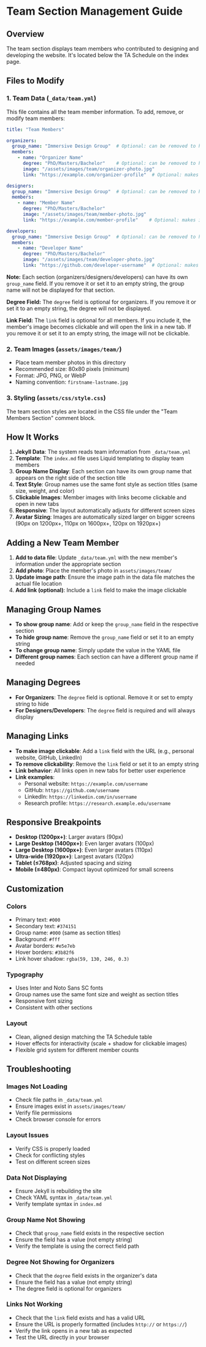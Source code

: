 # Team Section Management Guide

## Overview
The team section displays team members who contributed to designing and developing the website. It's located below the TA Schedule on the index page.

## Files to Modify

### 1. Team Data (`_data/team.yml`)
This file contains all the team member information. To add, remove, or modify team members:

```yaml
title: "Team Members"

organizers:
  group_name: "Immersive Design Group"  # Optional: can be removed to hide group name
  members:
    - name: "Organizer Name"
      degree: "PhD/Masters/Bachelor"    # Optional: can be removed to hide degree
      image: "/assets/images/team/organizer-photo.jpg"
      link: "https://example.com/organizer-profile"  # Optional: makes image clickable

designers:
  group_name: "Immersive Design Group"  # Optional: can be removed to hide group name
  members:
    - name: "Member Name"
      degree: "PhD/Masters/Bachelor"
      image: "/assets/images/team/member-photo.jpg"
      link: "https://example.com/member-profile"    # Optional: makes image clickable

developers:
  group_name: "Immersive Design Group"  # Optional: can be removed to hide group name
  members:
    - name: "Developer Name"
      degree: "PhD/Masters/Bachelor"
      image: "/assets/images/team/developer-photo.jpg"
      link: "https://github.com/developer-username"  # Optional: makes image clickable
```

**Note:** Each section (organizers/designers/developers) can have its own `group_name` field. If you remove it or set it to an empty string, the group name will not be displayed for that section.

**Degree Field:** The `degree` field is optional for organizers. If you remove it or set it to an empty string, the degree will not be displayed.

**Link Field:** The `link` field is optional for all members. If you include it, the member's image becomes clickable and will open the link in a new tab. If you remove it or set it to an empty string, the image will not be clickable.

### 2. Team Images (`assets/images/team/`)
- Place team member photos in this directory
- Recommended size: 80x80 pixels (minimum)
- Format: JPG, PNG, or WebP
- Naming convention: `firstname-lastname.jpg`

### 3. Styling (`assets/css/style.css`)
The team section styles are located in the CSS file under the "Team Members Section" comment block.

## How It Works

1. **Jekyll Data**: The system reads team information from `_data/team.yml`
2. **Template**: The `index.md` file uses Liquid templating to display team members
3. **Group Name Display**: Each section can have its own group name that appears on the right side of the section title
4. **Text Style**: Group names use the same font style as section titles (same size, weight, and color)
5. **Clickable Images**: Member images with links become clickable and open in new tabs
6. **Responsive**: The layout automatically adjusts for different screen sizes
7. **Avatar Sizing**: Images are automatically sized larger on bigger screens (90px on 1200px+, 110px on 1600px+, 120px on 1920px+)

## Adding a New Team Member

1. **Add to data file**: Update `_data/team.yml` with the new member's information under the appropriate section
2. **Add photo**: Place the member's photo in `assets/images/team/`
3. **Update image path**: Ensure the image path in the data file matches the actual file location
4. **Add link (optional)**: Include a `link` field to make the image clickable

## Managing Group Names

- **To show group name**: Add or keep the `group_name` field in the respective section
- **To hide group name**: Remove the `group_name` field or set it to an empty string
- **To change group name**: Simply update the value in the YAML file
- **Different group names**: Each section can have a different group name if needed

## Managing Degrees

- **For Organizers**: The `degree` field is optional. Remove it or set to empty string to hide
- **For Designers/Developers**: The `degree` field is required and will always display

## Managing Links

- **To make image clickable**: Add a `link` field with the URL (e.g., personal website, GitHub, LinkedIn)
- **To remove clickability**: Remove the `link` field or set it to an empty string
- **Link behavior**: All links open in new tabs for better user experience
- **Link examples**:
  - Personal website: `https://example.com/username`
  - GitHub: `https://github.com/username`
  - LinkedIn: `https://linkedin.com/in/username`
  - Research profile: `https://research.example.edu/username`

## Responsive Breakpoints

- **Desktop (1200px+)**: Larger avatars (90px)
- **Large Desktop (1400px+)**: Even larger avatars (100px)
- **Large Desktop (1600px+)**: Even larger avatars (110px)
- **Ultra-wide (1920px+)**: Largest avatars (120px)
- **Tablet (≤768px)**: Adjusted spacing and sizing
- **Mobile (≤480px)**: Compact layout optimized for small screens

## Customization

### Colors
- Primary text: `#000`
- Secondary text: `#374151`
- Group name: `#000` (same as section titles)
- Background: `#fff`
- Avatar borders: `#e5e7eb`
- Hover borders: `#3b82f6`
- Link hover shadow: `rgba(59, 130, 246, 0.3)`

### Typography
- Uses Inter and Noto Sans SC fonts
- Group names use the same font size and weight as section titles
- Responsive font sizing
- Consistent with other sections

### Layout
- Clean, aligned design matching the TA Schedule table
- Hover effects for interactivity (scale + shadow for clickable images)
- Flexible grid system for different member counts

## Troubleshooting

### Images Not Loading
- Check file paths in `_data/team.yml`
- Ensure images exist in `assets/images/team/`
- Verify file permissions
- Check browser console for errors

### Layout Issues
- Verify CSS is properly loaded
- Check for conflicting styles
- Test on different screen sizes

### Data Not Displaying
- Ensure Jekyll is rebuilding the site
- Check YAML syntax in `_data/team.yml`
- Verify template syntax in `index.md`

### Group Name Not Showing
- Check that `group_name` field exists in the respective section
- Ensure the field has a value (not empty string)
- Verify the template is using the correct field path

### Degree Not Showing for Organizers
- Check that the `degree` field exists in the organizer's data
- Ensure the field has a value (not empty string)
- The degree field is optional for organizers

### Links Not Working
- Check that the `link` field exists and has a valid URL
- Ensure the URL is properly formatted (includes `http://` or `https://`)
- Verify the link opens in a new tab as expected
- Test the URL directly in your browser

